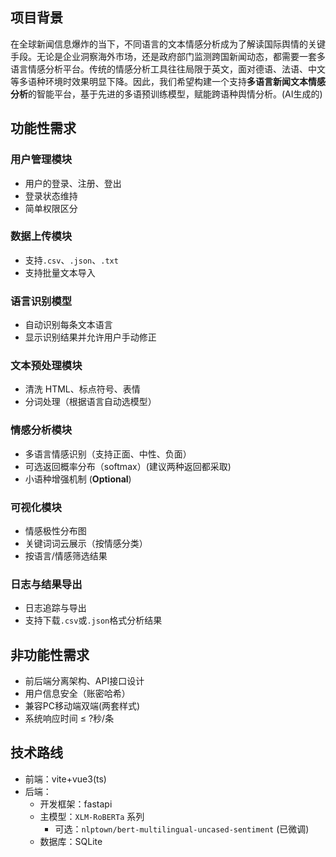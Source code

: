 ## 项目背景

在全球新闻信息爆炸的当下，不同语言的文本情感分析成为了解读国际舆情的关键手段。无论是企业洞察海外市场，还是政府部门监测跨国新闻动态，都需要一套多语言情感分析平台。传统的情感分析工具往往局限于英文，面对德语、法语、中文等多语种环境时效果明显下降。因此，我们希望构建一个支持**多语言新闻文本情感分析**的智能平台，基于先进的多语预训练模型，赋能跨语种舆情分析。(AI生成的)

## 功能性需求

### 用户管理模块

- 用户的登录、注册、登出
- 登录状态维持
- 简单权限区分

### 数据上传模块

- 支持`.csv`、`.json`、`.txt`
- 支持批量文本导入

### 语言识别模型

- 自动识别每条文本语言
- 显示识别结果并允许用户手动修正

### 文本预处理模块

- 清洗 HTML、标点符号、表情
- 分词处理（根据语言自动选模型）

### 情感分析模块

- 多语言情感识别（支持正面、中性、负面）
- 可选返回概率分布（softmax）(建议两种返回都采取)
- 小语种增强机制 (**Optional**)

### 可视化模块

- 情感极性分布图
- 关键词词云展示（按情感分类）
- 按语言/情感筛选结果

### 日志与结果导出

- 日志追踪与导出
- 支持下载`.csv`或`.json`格式分析结果

## 非功能性需求

- 前后端分离架构、API接口设计
- 用户信息安全（账密哈希）
- 兼容PC移动端双端(两套样式)
- 系统响应时间 $\leq$ ?秒/条

## 技术路线

- 前端：vite+vue3(ts)
- 后端： 
	- 开发框架：fastapi
	- 主模型：`XLM-RoBERTa` 系列
		-  可选：`nlptown/bert-multilingual-uncased-sentiment` (已微调)
	- 数据库：SQLite
